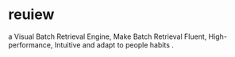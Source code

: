 reuiew
======

a Visual Batch Retrieval Engine, Make Batch Retrieval Fluent, High-performance, Intuitive and adapt to people habits .
